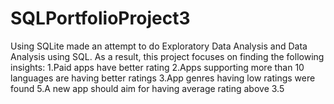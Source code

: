 # SQLPortfolioProject3
Using SQLite made an attempt to do Exploratory Data Analysis and Data Analysis using SQL.
As a result, this project focuses on finding the following insights:
1.Paid apps have better rating
2.Apps supporting more than 10 languages are having better ratings
3.App genres having low ratings were found
5.A new app should aim for having average rating above 3.5
